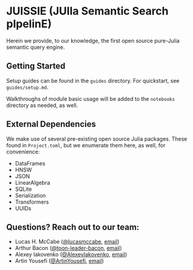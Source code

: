 # JUISSIE (JUlIa Semantic Search pIpelinE)

Herein we provide, to our knowledge, the first open source pure-Julia semantic query engine.

## Getting Started

Setup guides can be found in the `guides` directory. For quickstart, see `guides/setup.md`.

Walkthroughs of module basic usage will be added to the `notebooks` directory as needed, as well.

## External Dependencies

We make use of several pre-existing open source Julia packages. These found in `Project.toml`, but we enumerate them here, as well, for convenience:
- DataFrames
- HNSW
- JSON
- LinearAlgebra
- SQLite
- Serialization
- Transformers
- UUIDs

## Questions? Reach out to our team:
- Lucas H. McCabe ([@lucasmccabe](https://github.com/lucasmccabe), [email](mailto:lucasmccabe@gwu.edu))
- Arthur Bacon ([@toon-leader-bacon](https://github.com/toon-leader-bacon), [email](mailto:ArthurBacon@NocabSoftware.com))
- Alexey Iakovenko ([@AlexeyIakovenko](https://github.com/AlexeyIakovenko), [email](mailto:alexey@iakovenko.com))
- Artin Yousefi ([@ArtinYousefi](https://github.com/ArtinYousefi), [email](mailto:artinyousefi@gwmail.gwu.edu))
